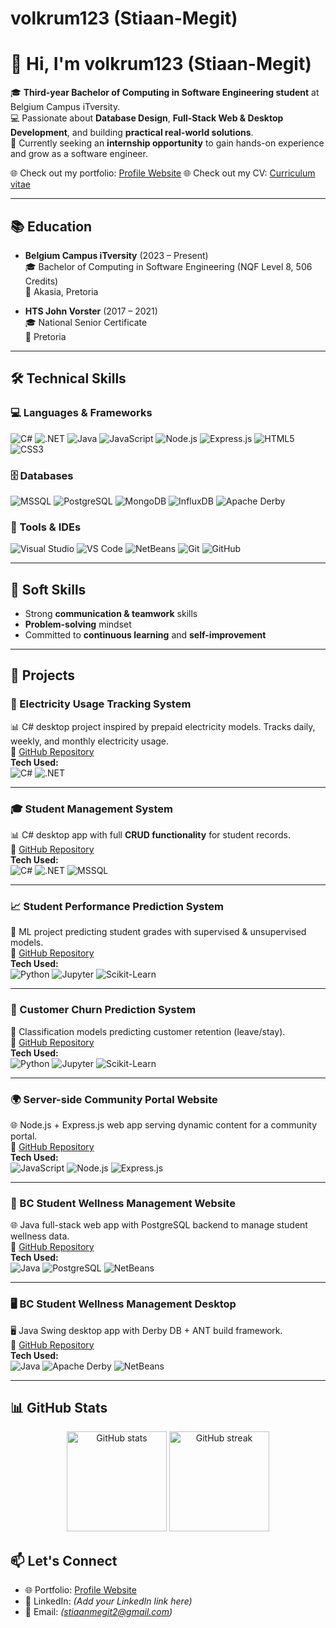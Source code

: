 # volkrum123 (Stiaan-Megit)

# 👋 Hi, I'm volkrum123 (Stiaan-Megit)

🎓 **Third-year Bachelor of Computing in Software Engineering student** at Belgium Campus iTversity.  
💻 Passionate about **Database Design**, **Full-Stack Web & Desktop Development**, and building **practical real-world solutions**.  
🚀 Currently seeking an **internship opportunity** to gain hands-on experience and grow as a software engineer.  

🌐 Check out my portfolio: [Profile Website](https://volkrum123.github.io/ProfileWebsite/)
🌐 Check out my CV: [Curriculum vitae](https://belgiumcampusacza-my.sharepoint.com/:b:/g/personal/600819_student_belgiumcampus_ac_za/EaU9au30cjpDgW1z8sRtNZYBSN3C_Rc9fJWqsf8R8H_4VA?e=QJeT5L)

---

## 📚 Education
- **Belgium Campus iTversity** (2023 – Present)  
  🎓 Bachelor of Computing in Software Engineering (NQF Level 8, 506 Credits)  
  📍 Akasia, Pretoria  

- **HTS John Vorster** (2017 – 2021)  
  🎓 National Senior Certificate  
  📍 Pretoria  

---

## 🛠️ Technical Skills

### 💻 Languages & Frameworks
![C#](https://img.shields.io/badge/C%23-239120?style=for-the-badge&logo=c-sharp&logoColor=white)
![.NET](https://img.shields.io/badge/.NET-512BD4?style=for-the-badge&logo=dotnet&logoColor=white)
![Java](https://img.shields.io/badge/Java-ED8B00?style=for-the-badge&logo=openjdk&logoColor=white)
![JavaScript](https://img.shields.io/badge/JavaScript-F7DF1E?style=for-the-badge&logo=javascript&logoColor=black)
![Node.js](https://img.shields.io/badge/Node.js-43853D?style=for-the-badge&logo=node-dot-js&logoColor=white)
![Express.js](https://img.shields.io/badge/Express.js-000000?style=for-the-badge&logo=express&logoColor=white)
![HTML5](https://img.shields.io/badge/HTML5-E34F26?style=for-the-badge&logo=html5&logoColor=white)
![CSS3](https://img.shields.io/badge/CSS3-1572B6?style=for-the-badge&logo=css3&logoColor=white)

### 🗄️ Databases
![MSSQL](https://img.shields.io/badge/Microsoft%20SQL%20Server-CC2927?style=for-the-badge&logo=microsoftsqlserver&logoColor=white)
![PostgreSQL](https://img.shields.io/badge/PostgreSQL-316192?style=for-the-badge&logo=postgresql&logoColor=white)
![MongoDB](https://img.shields.io/badge/MongoDB-47A248?style=for-the-badge&logo=mongodb&logoColor=white)
![InfluxDB](https://img.shields.io/badge/InfluxDB-22ADF6?style=for-the-badge&logo=influxdb&logoColor=white)
![Apache Derby](https://img.shields.io/badge/Apache%20Derby-F80000?style=for-the-badge&logo=apache&logoColor=white)

### 🔧 Tools & IDEs
![Visual Studio](https://img.shields.io/badge/Visual%20Studio-5C2D91?style=for-the-badge&logo=visualstudio&logoColor=white)
![VS Code](https://img.shields.io/badge/VS%20Code-007ACC?style=for-the-badge&logo=visualstudiocode&logoColor=white)
![NetBeans](https://img.shields.io/badge/NetBeans-1B6AC6?style=for-the-badge&logo=apache-netbeans-ide&logoColor=white)
![Git](https://img.shields.io/badge/Git-F05032?style=for-the-badge&logo=git&logoColor=white)
![GitHub](https://img.shields.io/badge/GitHub-181717?style=for-the-badge&logo=github&logoColor=white)

---

## 🤝 Soft Skills
- Strong **communication & teamwork** skills  
- **Problem-solving** mindset  
- Committed to **continuous learning** and **self-improvement**  

---
## 🚧 Projects

### 🔌 Electricity Usage Tracking System  
📊 C# desktop project inspired by prepaid electricity models. Tracks daily, weekly, and monthly electricity usage.  
🔗 [GitHub Repository](https://github.com/volkrum123/PRG281-Project.git)  
**Tech Used:**  
![C#](https://img.shields.io/badge/C%23-239120?style=flat-square&logo=c-sharp&logoColor=white)
![.NET](https://img.shields.io/badge/.NET-512BD4?style=flat-square&logo=dotnet&logoColor=white)

---

### 🎓 Student Management System  
📊 C# desktop app with full **CRUD functionality** for student records.  
🔗 [GitHub Repository](https://github.com/volkrum123/PRG282.git)  
**Tech Used:**  
![C#](https://img.shields.io/badge/C%23-239120?style=flat-square&logo=c-sharp&logoColor=white)
![.NET](https://img.shields.io/badge/.NET-512BD4?style=flat-square&logo=dotnet&logoColor=white)
![MSSQL](https://img.shields.io/badge/Microsoft%20SQL%20Server-CC2927?style=flat-square&logo=microsoftsqlserver&logoColor=white)

---

### 📈 Student Performance Prediction System  
🤖 ML project predicting student grades with supervised & unsupervised models.  
🔗 [GitHub Repository](https://github.com/volkrum123/MLG382-Project1.git)  
**Tech Used:**  
![Python](https://img.shields.io/badge/Python-3776AB?style=flat-square&logo=python&logoColor=white)
![Jupyter](https://img.shields.io/badge/Jupyter-F37626?style=flat-square&logo=jupyter&logoColor=white)
![Scikit-Learn](https://img.shields.io/badge/Scikit--Learn-F7931E?style=flat-square&logo=scikit-learn&logoColor=white)

---

### 🔄 Customer Churn Prediction System  
🤖 Classification models predicting customer retention (leave/stay).  
🔗 [GitHub Repository](https://github.com/volkrum123/MLG382-CustomerChurn.git)  
**Tech Used:**  
![Python](https://img.shields.io/badge/Python-3776AB?style=flat-square&logo=python&logoColor=white)
![Jupyter](https://img.shields.io/badge/Jupyter-F37626?style=flat-square&logo=jupyter&logoColor=white)
![Scikit-Learn](https://img.shields.io/badge/Scikit--Learn-F7931E?style=flat-square&logo=scikit-learn&logoColor=white)

---

### 🌍 Server-side Community Portal Website  
🌐 Node.js + Express.js web app serving dynamic content for a community portal.  
🔗 [GitHub Repository](https://github.com/volkrum123/WPR381-Community-portal.git)  
**Tech Used:**  
![JavaScript](https://img.shields.io/badge/JavaScript-F7DF1E?style=flat-square&logo=javascript&logoColor=black)
![Node.js](https://img.shields.io/badge/Node.js-43853D?style=flat-square&logo=node-dot-js&logoColor=white)
![Express.js](https://img.shields.io/badge/Express.js-000000?style=flat-square&logo=express&logoColor=white)

---

### 💙 BC Student Wellness Management Website  
🌐 Java full-stack web app with PostgreSQL backend to manage student wellness data.  
🔗 [GitHub Repository](https://github.com/volkrum123/NetbeansWeb.git)  
**Tech Used:**  
![Java](https://img.shields.io/badge/Java-ED8B00?style=flat-square&logo=openjdk&logoColor=white)
![PostgreSQL](https://img.shields.io/badge/PostgreSQL-316192?style=flat-square&logo=postgresql&logoColor=white)
![NetBeans](https://img.shields.io/badge/NetBeans-1B6AC6?style=flat-square&logo=apache-netbeans-ide&logoColor=white)

---

### 🖥️ BC Student Wellness Management Desktop  
🖥️ Java Swing desktop app with Derby DB + ANT build framework.  
🔗 [GitHub Repository](https://github.com/volkrum123/PRG381Milestone2.git)  
**Tech Used:**  
![Java](https://img.shields.io/badge/Java-ED8B00?style=flat-square&logo=openjdk&logoColor=white)
![Apache Derby](https://img.shields.io/badge/Apache%20Derby-F80000?style=flat-square&logo=apache&logoColor=white)
![NetBeans](https://img.shields.io/badge/NetBeans-1B6AC6?style=flat-square&logo=apache-netbeans-ide&logoColor=white)

---
## 📊 GitHub Stats

<p align="center">
  <img src="https://github-readme-stats.vercel.app/api?username=volkrum123&show_icons=true&theme=tokyonight" alt="GitHub stats" height="160" />
  <img src="https://github-readme-streak-stats.herokuapp.com/?user=volkrum123&theme=tokyonight" alt="GitHub streak" height="160" />
</p>

## 📫 Let's Connect
- 🌐 Portfolio: [Profile Website](https://volkrum123.github.io/ProfileWebsite/)  
- 💼 LinkedIn: *(Add your LinkedIn link here)*  
- 📧 Email: *(stiaanmegit2@gmail.com)*  
